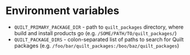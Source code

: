 # Environment variables
* `QUILT_PRIMARY_PACKAGE_DIR` - path to `quilt_packages` directory, where build and install products go (e.g. `/SOME/PATH/TO/quilt_packages/`)
* `QUILT_PACKAGE_DIRS` - colon-separated list of paths to search for Quilt packages (e.g. `/foo/bar/quilt_packages:/boo/baz/quilt_packages`)
